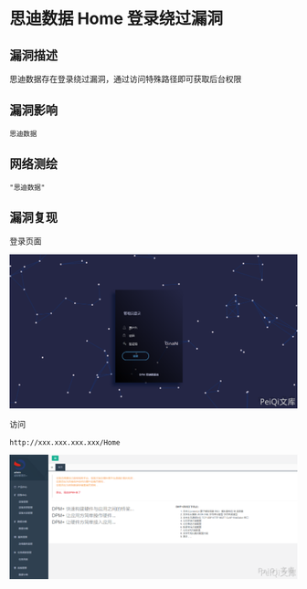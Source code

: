 # 思迪数据 Home 登录绕过漏洞

## 漏洞描述

思迪数据存在登录绕过漏洞，通过访问特殊路径即可获取后台权限

## 漏洞影响

```
思迪数据
```

## 网络测绘

```
"思迪数据"
```

## 漏洞复现

登录页面



![](images/202202101855808.png)



访问



```plain
http://xxx.xxx.xxx.xxx/Home
```



![](images/202202101855833.png)
